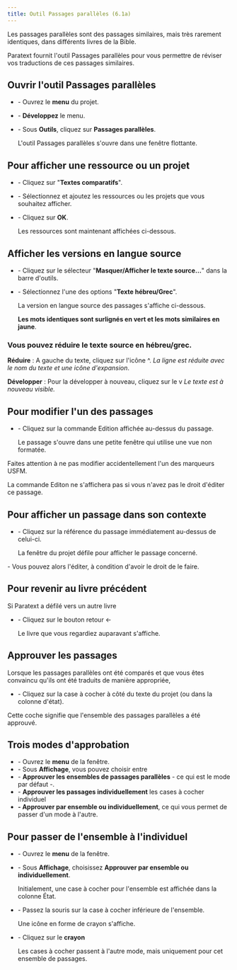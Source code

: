```yaml
---
title: Outil Passages parallèles (6.1a) 
---
```


Les passages parallèles sont des passages similaires, mais très rarement identiques, dans différents livres de la Bible.

Paratext fournit l'outil Passages parallèles pour vous permettre de réviser vos traductions de ces passages similaires.

## Ouvrir l'outil Passages parallèles

-   \- Ouvrez le **menu** du projet.
-   \- **Développez** le menu.
-   \- Sous **Outils**, cliquez sur **Passages parallèles**.

    L'outil Passages parallèles s'ouvre dans une fenêtre flottante.

## Pour afficher une ressource ou un projet

-   \- Cliquez sur "**Textes comparatifs**".
-   \- Sélectionnez et ajoutez les ressources ou les projets que vous souhaitez afficher.
-   \- Cliquez sur **OK**.

    Les ressources sont maintenant affichées ci-dessous.

## Afficher les versions en langue source

-   \- Cliquez sur le sélecteur "**Masquer/Afficher le texte source…**" dans la barre d'outils.
-   \- Sélectionnez l'une des options "**Texte hébreu/Grec**".

    La version en langue source des passages s'affiche ci-dessous.

    **Les mots identiques sont surlignés en vert et les mots similaires en jaune**.

### Vous pouvez réduire le texte source en hébreu/grec.
**Réduire** : A gauche du texte, cliquez sur l'icône ^.
*La ligne est réduite avec le nom du texte et une icône d'expansion*.
  
**Développer** : Pour la développer à nouveau, cliquez sur le v 
*Le texte est à nouveau visible.* 

## Pour modifier l'un des passages

-   \- Cliquez sur la commande Edition affichée au-dessus du passage.

    Le passage s'ouvre dans une petite fenêtre qui utilise une vue non formatée.

Faites attention à ne pas modifier accidentellement l'un des marqueurs USFM.

La commande Editon ne s'affichera pas si vous n'avez pas le droit d'éditer ce passage.

## Pour afficher un passage dans son contexte

-   \- Cliquez sur la référence du passage immédiatement au-dessus de celui-ci.

    La fenêtre du projet défile pour afficher le passage concerné.

\- Vous pouvez alors l'éditer, à condition d'avoir le droit de le faire.

## Pour revenir au livre précédent

Si Paratext a défilé vers un autre livre

-   \- Cliquez sur le bouton retour ←

    Le livre que vous regardiez auparavant s'affiche.

## Approuver les passages

Lorsque les passages parallèles ont été comparés et que vous êtes convaincu qu'ils ont été traduits de manière appropriée,

-   \- Cliquez sur la case à cocher à côté du texte du projet (ou dans la colonne d'état).

Cette coche signifie que l'ensemble des passages parallèles a été approuvé.

## Trois modes d'approbation

-   \- Ouvrez le **menu** de la fenêtre.
-   \- Sous **Affichage**, vous pouvez choisir entre
-   \- **Approuver les ensembles de passages parallèles** - ce qui est le mode par défaut -.
-   \- **Approuver les passages individuellement** les cases à cocher individuel
-   **- Approuver par ensemble ou individuellement**, ce qui vous permet de passer d'un mode à l'autre.

## Pour passer de l'ensemble à l'individuel

-   \- Ouvrez le **menu** de la fenêtre.
-   \- Sous **Affichage**, choisissez **Approuver par ensemble ou individuellement**.

    Initialement, une case à cocher pour l'ensemble est affichée dans la colonne État.

-   \- Passez la souris sur la case à cocher inférieure de l'ensemble.

    Une icône en forme de crayon s'affiche.

-   \- Cliquez sur le **crayon**

    Les cases à cocher passent à l'autre mode, mais uniquement pour cet ensemble de passages.
